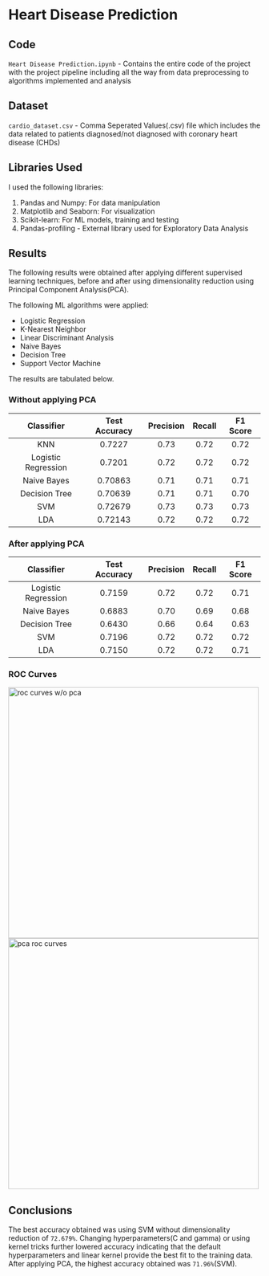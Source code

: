 # Heart Disease Prediction

## Code
```Heart Disease Prediction.ipynb``` - Contains the entire code of the project with the project pipeline including all the way from data preprocessing to algorithms implemented and analysis

## Dataset
```cardio_dataset.csv``` - Comma Seperated Values(.csv) file which includes the data related to patients diagnosed/not diagnosed with coronary heart disease (CHDs)

## Libraries Used
I used the following libraries:
1. Pandas and Numpy: For data manipulation
2. Matplotlib and Seaborn: For visualization
3. Scikit-learn: For ML models, training and testing
4. Pandas-profiling - External library used for Exploratory Data Analysis

## Results
The following results were obtained after applying different supervised learning techniques, before and after using dimensionality reduction using Principal Component Analysis(PCA).

The following ML algorithms were applied:
* Logistic Regression
* K-Nearest Neighbor
* Linear Discriminant Analysis
* Naive Bayes
* Decision Tree
* Support Vector Machine

The results are tabulated below.

### Without applying PCA

| Classifier  		| Test Accuracy | Precision 	| Recall 		| F1 Score 		|
|    :----:   		|    :----:   	|     :----:    |     :----:    |     :----:    |
|KNN           		| 0.7227 		| 0.73 			| 0.72 			| 0.72 			|
|Logistic Regression| 0.7201 		| 0.72 			| 0.72 			| 0.72 			|
|Naive Bayes 		| 0.70863 		| 0.71 			| 0.71 			| 0.71 			|
|Decision Tree 		| 0.70639 		| 0.71 			| 0.71 			| 0.70 			|
|SVM 				| 0.72679 		| 0.73 			| 0.73 			| 0.73 			|
|LDA 				| 0.72143 		| 0.72 			| 0.72 			| 0.72 			|


### After applying PCA

| Classifier  		| Test Accuracy | Precision 	| Recall 		| F1 Score 		|
|    :----:   		|    :----:   	|     :----:    |     :----:    |     :----:    |
|Logistic Regression| 0.7159 		| 0.72 			| 0.72 			| 0.71 			|
|Naive Bayes 		| 0.6883 		| 0.70 			| 0.69 			| 0.68 			|
|Decision Tree 		| 0.6430 		| 0.66 			| 0.64 			| 0.63 			|
|SVM 				| 0.7196 		| 0.72 			| 0.72 			| 0.72 			|
|LDA 				| 0.7150 		| 0.72 			| 0.72 			| 0.71 			|

### ROC Curves

<img src="https://user-images.githubusercontent.com/62750523/202967813-6a67facc-3a52-43f3-ac30-bbadfd77072b.jpg" alt="roc curves w/o pca" width="500"/> <img src="https://user-images.githubusercontent.com/62750523/202967854-160426e3-bcd5-487f-bb64-16065a097f60.jpg" alt="pca roc curves" width="500"/>


## Conclusions
The best accuracy obtained was using SVM without dimensionality reduction of ```72.679%```. Changing hyperparameters(C and gamma) or using kernel tricks further lowered accuracy indicating that the default hyperparameters and linear kernel provide the best fit to the training data.
After applying PCA, the highest accuracy obtained was ```71.96%```(SVM).
